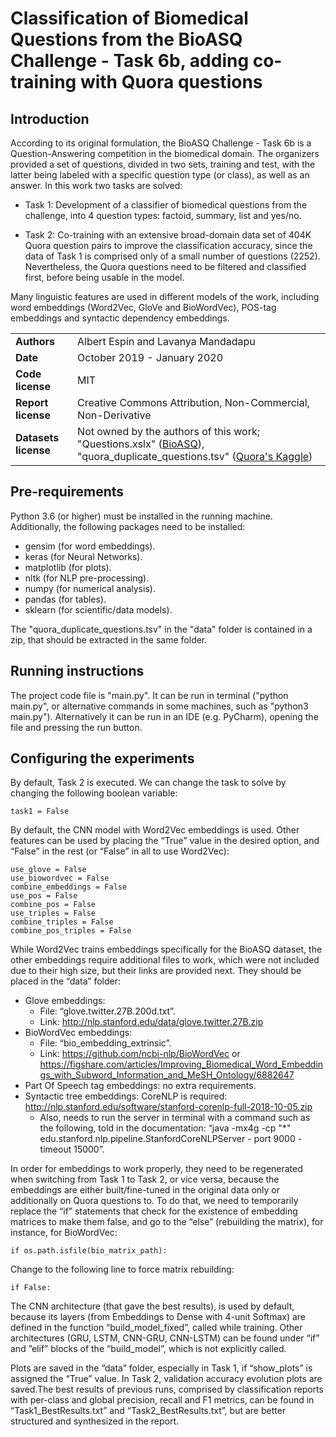 # Classification of Biomedical Questions from the BioASQ Challenge - Task 6b, adding co-training with Quora questions

## Introduction

According to its original formulation, the BioASQ Challenge - Task 6b is a Question-Answering competition in the biomedical domain. The organizers provided a set of questions, divided in two sets, training and test, with the latter being labeled with a specific question type (or class), as well as an answer. In this work two tasks are solved:

- Task 1: Development of a classifier of biomedical questions from the challenge, into 4 question types: factoid, summary, list and yes/no.

- Task 2: Co-training with an extensive broad-domain data set of 404K Quora question pairs to improve the classification accuracy, since the data of Task 1 is comprised only of a small number of questions (2252). Nevertheless, the Quora questions need to be filtered and classified first, before being usable in the model.

Many linguistic features are used in different models of the work, including word embeddings (Word2Vec, GloVe and BioWordVec), POS-tag embeddings and syntactic dependency embeddings.

| | |
|-|-|
| **Authors** | Albert Espín and Lavanya Mandadapu |
| **Date**  | October 2019 - January 2020  |
| **Code license**  | MIT |
| **Report license**  | Creative Commons Attribution, Non-Commercial, Non-Derivative |
| **Datasets license**  | Not owned by the authors of this work; "Questions.xslx" ([BioASQ](bioasq.org/participate/challenges_year_6)), "quora_duplicate_questions.tsv" ([Quora's Kaggle](https://www.kaggle.com/c/quora-question-pairs/data)) |


## Pre-requirements

Python 3.6 (or higher) must be installed in the running machine. Additionally, the following packages need to be installed:
- gensim (for word embeddings).
- keras (for Neural Networks).
- matplotlib (for plots).
- nltk (for NLP pre-processing).
- numpy (for numerical analysis).
- pandas (for tables).
- sklearn (for scientific/data models).

The "quora_duplicate_questions.tsv" in the "data" folder is contained in a zip, that should be extracted in the same folder. 


## Running instructions

The project code file is "main.py". It can be run in terminal ("python main.py", or alternative commands in some machines, such as "python3 main.py"). Alternatively it can be run in an IDE (e.g. PyCharm), opening the file and pressing the run button.


## Configuring the experiments
By default, Task 2 is executed. We can change the task to solve by changing the following boolean variable:

```
task1 = False
```

By default, the CNN model with Word2Vec embeddings is used. Other features can be used by placing the “True” value in the desired option, and “False” in the rest (or “False” in all to use Word2Vec):

```
use_glove = False
use_biowordvec = False
combine_embeddings = False
use_pos = False
combine_pos = False
use_triples = False
combine_triples = False
combine_pos_triples = False
```

While Word2Vec trains embeddings specifically for the BioASQ dataset, the other embeddings require additional files to work, which were not included due to their high size, but their links are provided next. They should be placed in the “data” folder:
- Glove embeddings:
  - File: “glove.twitter.27B.200d.txt”.
  - Link: http://nlp.stanford.edu/data/glove.twitter.27B.zip
- BioWordVec embeddings:
  - File: “bio_embedding_extrinsic”.
  - Link: https://github.com/ncbi-nlp/BioWordVec or https://figshare.com/articles/Improving_Biomedical_Word_Embeddings_with_Subword_Information_and_MeSH_Ontology/6882647
- Part Of Speech tag embeddings: no extra requirements.
- Syntactic tree embeddings: CoreNLP is required: http://nlp.stanford.edu/software/stanford-corenlp-full-2018-10-05.zip
  - Also, needs to run the server in terminal with a command such as the following, told in the
documentation: “java -mx4g -cp "*" edu.stanford.nlp.pipeline.StanfordCoreNLPServer -
port 9000 -timeout 15000”.

In order for embeddings to work properly, they need to be regenerated when switching from Task 1 to Task 2, or vice versa, because the embeddings are either built/fine-tuned in the original data only or additionally on Quora questions to. To do that, we need to temporarily replace the “if” statements that check for the existence of embedding matrices to make them false, and go to the “else” (rebuilding the matrix), for instance, for BioWordVec:

```
if os.path.isfile(bio_matrix_path):
```

Change to the following line to force matrix rebuilding:

```
if False:
```

The CNN architecture (that gave the best results), is used by default, because its layers (from Embeddings to Dense with 4-unit Softmax) are defined in the function “build_model_fixed”, called while training. Other architectures (GRU, LSTM, CNN-GRU, CNN-LSTM) can be found under “if” and ”elif” blocks of the “build_model”, which is not explicitly called.

Plots are saved in the “data” folder, especially in Task 1, if “show_plots” is assigned the “True” value. In Task 2, validation accuracy evolution plots are saved.The best results of previous runs, comprised by classification reports with per-class and global precision, recall and F1 metrics, can be found in “Task1_BestResults.txt” and “Task2_BestResults.txt”, but are better structured and synthesized in the report.
